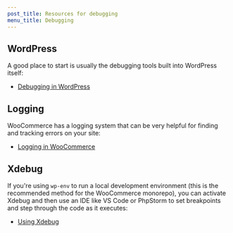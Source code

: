 ```yaml
---
post_title: Resources for debugging
menu_title: Debugging
---
```


## WordPress

A good place to start is usually the debugging tools built into WordPress itself:

* [Debugging in WordPress](https://wordpress.org/documentation/article/debugging-in-wordpress/)

## Logging

WooCommerce has a logging system that can be very helpful for finding and tracking errors on your site:

* [Logging in WooCommerce](../extension-development/logging.md)

## Xdebug

If you're using `wp-env` to run a local development environment (this is the recommended method for the WooCommerce monorepo), you can activate Xdebug and then use an IDE like VS Code or PhpStorm to set breakpoints and step through the code as it executes:

* [Using Xdebug](https://github.com/WordPress/gutenberg/tree/trunk/packages/env#using-xdebug)
